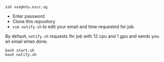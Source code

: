 ```
ssh xxx@ntu.nscc.sg
```

- Enter password
- Clone this repository
- ```vim notify.sh``` to edit your email and time requested for job.

By default, ```notify.sh``` requests 1hr job with 12 cpu and 1 gpu and sends you an email when done.

```
bash start.sh
bash notify.sh
```